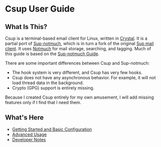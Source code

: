 # Csup User Guide

## What Is This?

Csup is a terminal-based email client for Linux,
written in [Crystal](https://crystal-lang.org/).  It is a partial port of
[Sup-notmuch](https://www.bloovis.com/fossil/home/marka/fossils/sup-notmuch/home), which is in turn
a fork of the original [Sup mail client](https://github.com/sup-heliotrope/sup).
It uses [Notmuch](https://notmuchmail.org/) for mail storage, searching, and tagging.
Much of this guide is based on the [Sup-notmuch Guide](https://www.bloovis.com/supguide/).

There are some important differences between Csup and Sup-notmuch:

* The hook system is very different, and Csup has very few hooks.
* Csup does not have any asynchronous behavior.  For example, it will not load
thread data in the background.
* Crypto (GPG) support is entirely missing.

Because I created Csup entirely for my own amusement, I will add missing features
only if I find that I need them.

## What's Here

* [Getting Started and Basic Configuration](gettingstarted/index.md)
* [Advanced Usage](advancedusage/index.md)
* [Developer Notes](developernotes/index.md)
